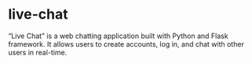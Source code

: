 # live-chat
“Live Chat” is a web chatting application built with Python and Flask framework. It allows users to create accounts, log in, and chat with other users in real-time. 
